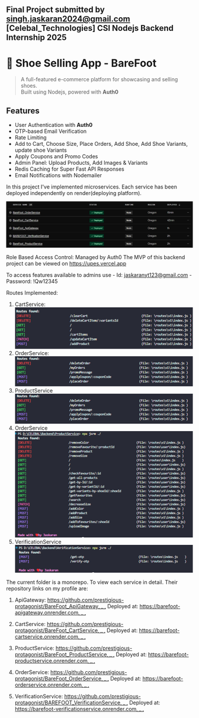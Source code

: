 ## Final Project submitted by singh.jaskaran2024@gmail.com [Celebal_Technologies] CSI Nodejs Backend Internship 2025

# 👟 Shoe Selling App - BareFoot

> A full-featured e-commerce platform for showcasing and selling shoes.  
> Built using Nodejs, powered with **Auth0**

## Features

- User Authentication with **Auth0**
- OTP-based Email Verification
- Rate Limiting
- Add to Cart, Choose Size, Place Orders, Add Shoe, Add Shoe Variants, update shoe Variants
- Apply Coupons and Promo Codes
- Admin Panel: Upload Products, Add Images & Variants
- Redis Caching for Super Fast API Responses
- Email Notifications with Nodemailer

In this project I've implemented microservices. Each service has been deployed independently on render(deploying platform).

![Home](./assets/image01.png)

Role Based Access Control: Managed by Auth0
The MVP of this backend project can be viewed on https://upes.vercel.app

To access features available to admins use - Id: jaskaranyt123@gmail.com - Password: !Qw12345

Routes Implemented:

1. CartService:
   ![Home](./assets/image02.png)
2. OrderService:
   ![Home](./assets/image03.png)
3. ProductService
   ![Home](./assets/image03.png)
4. OrderService
   ![Home](./assets/image04.png)
5. VerificationService
   ![Home](./assets/image05.png)

The current folder is a monorepo. To view each service in detail. Their repository links on my profile are:

1. ApiGateway: https://github.com/prestigious-protagonist/BareFoot_ApiGateway␣␣
   Deployed at: https://barefoot-apigateway.onrender.com␣␣

2. CartService: https://github.com/prestigious-protagonist/BareFoot_CartService␣␣
   Deployed at: https://barefoot-cartservice.onrender.com␣␣

3. ProductService: https://github.com/prestigious-protagonist/BareFoot_ProductService␣␣
   Deployed at: https://barefoot-productservice.onrender.com␣␣

4. OrderService: https://github.com/prestigious-protagonist/BareFoot_OrderService␣␣
   Deployed at: https://barefoot-orderservice.onrender.com␣␣

5. VerificationService: https://github.com/prestigious-protagonist/BAREFOOT_VerificationService␣␣
   Deployed at: https://barefoot-verificationservice.onrender.com␣␣
